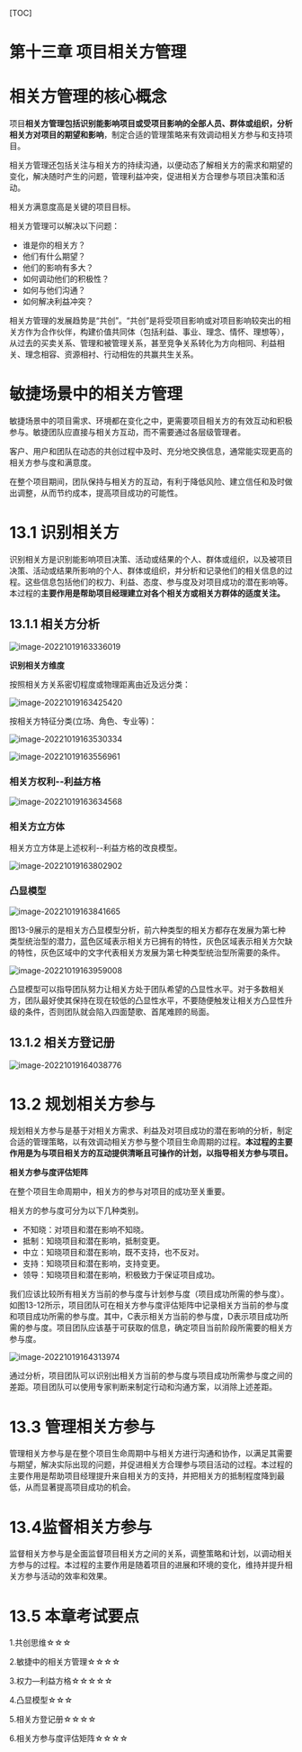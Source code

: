 [TOC]







# 第十三章 项目相关方管理

# 相关方管理的核心概念 

项目**相关方管理包括识别能影响项目或受项目影响的全部人员、群体或组织，分析相关方对项目的期望和影响**，制定合适的管理策略来有效调动相关方参与和支持项目。 

相关方管理还包括关注与相关方的持续沟通，以便动态了解相关方的需求和期望的变化，解决随时产生的问题，管理利益冲突，促进相关方合理参与项目决策和活动。 

相关方满意度高是关键的项目目标。 

相关方管理可以解决以下问题：

- 谁是你的相关方？
- 他们有什么期望？
- 他们的影响有多大？
- 如何调动他们的积极性？
- 如何与他们沟通？
- 如何解决利益冲突？ 



相关方管理的发展趋势是“共创”。“共创”是将受项目影响或对项目影响较突出的相关方作为合作伙伴，构建价值共同体（包括利益、事业、理念、情怀、理想等），从过去的买卖关系、管理和被管理关系，甚至竞争关系转化为方向相同、利益相关、理念相容、资源相衬、行动相佐的共赢共生关系。 



# 敏捷场景中的相关方管理 

敏捷场景中的项目需求、环境都在变化之中，更需要项目相关方的有效互动和积极参与。敏捷团队应直接与相关方互动，而不需要通过各层级管理者。 

客户、用户和团队在动态的共创过程中及时、充分地交换信息，通常能实现更高的相关方参与度和满意度。 

在整个项目期间，团队保持与相关方的互动，有利于降低风险、建立信任和及时做出调整，从而节约成本，提高项目成功的可能性。 





# 13.1 识别相关方

识别相关方是识别能影响项目决策、活动或结果的个人、群体或组织，以及被项目决策、活动或结果所影响的个人、群体或组织，并分析和记录他们的相关信息的过程。这些信息包括他们的权力、利益、态度、参与度及对项目成功的潜在影响等。本过程的**主要作用是帮助项目经理建立对各个相关方或相关方群体的适度关注。** 





## 13.1.1 相关方分析

![image-20221019163336019](assets/image-20221019163336019.png)





**识别相关方维度**

按照相关方关系密切程度或物理距离由近及远分类：

![image-20221019163425420](assets/image-20221019163425420.png)



按相关方特征分类(立场、角色、专业等)：

![image-20221019163530334](assets/image-20221019163530334.png)



![image-20221019163556961](assets/image-20221019163556961.png)



### 相关方权利--利益方格

![image-20221019163634568](assets/image-20221019163634568.png)



### 相关方立方体

相关方立方体是上述权利--利益方格的改良模型。

![image-20221019163802902](assets/image-20221019163802902.png)





### 凸显模型

![image-20221019163841665](assets/image-20221019163841665.png)









图13-9展示的是相关方凸显模型分析，前六种类型的相关方都存在发展为第七种类型统治型的潜力，蓝色区域表示相关方已拥有的特性，灰色区域表示相关方欠缺的特性，灰色区域中的文字代表相关方发展为第七种类型统治型所需要的条件。

![image-20221019163959008](assets/image-20221019163959008.png)

 凸显模型可以指导团队努力让相关方处于团队希望的凸显性水平。对于多数相关方，团队最好使其保持在现在较低的凸显性水平，不要随便触发让相关方凸显性升级的条件，否则团队就会陷入四面楚歌、首尾难顾的局面。 





## 13.1.2 相关方登记册

![image-20221019164038776](assets/image-20221019164038776.png)





# 13.2 规划相关方参与

规划相关方参与是基于对相关方需求、利益及对项目成功的潜在影响的分析，制定合适的管理策略，以有效调动相关方参与整个项目生命周期的过程。**本过程的主要作用是为与项目相关方的互动提供清晰且可操作的计划，以指导相关方参与项目。** 



**相关方参与度评估矩阵** 

在整个项目生命周期中，相关方的参与对项目的成功至关重要。 

相关方的参与度可分为以下几种类别。

- 不知晓：对项目和潜在影响不知晓。
- 抵制：知晓项目和潜在影响，抵制变更。 
- 中立：知晓项目和潜在影响，既不支持，也不反对。
- 支持：知晓项目和潜在影响，支持变更。
- 领导：知晓项目和潜在影响，积极致力于保证项目成功。 



我们应该比较所有相关方当前的参与度与计划参与度（项目成功所需的参与度）。如图13-12所示，项目团队可在相关方参与度评估矩阵中记录相关方当前的参与度和项目成功所需的参与度。其中，C表示相关方当前的参与度，D表示项目成功所需的参与度。项目团队应该基于可获取的信息，确定项目当前阶段所需要的相关方参与度。 

![image-20221019164313974](assets/image-20221019164313974.png)









通过分析，项目团队可以识别出相关方当前的参与度与项目成功所需参与度之间的差距。项目团队可以使用专家判断来制定行动和沟通方案，以消除上述差距。 

# 13.3 管理相关方参与

管理相关方参与是在整个项目生命周期中与相关方进行沟通和协作，以满足其需要与期望，解决实际出现的问题，并促进相关方合理参与项目活动的过程。本过程的主要作用是帮助项目经理提升来自相关方的支持，并把相关方的抵制程度降到最低，从而显著提高项目成功的机会。 



# 13.4监督相关方参与

监督相关方参与是全面监督项目相关方之间的关系，调整策略和计划，以调动相关方参与的过程。本过程的主要作用是随着项目的进展和环境的变化，维持并提升相关方参与活动的效率和效果。 





# 13.5 本章考试要点 

1.共创思维☆☆☆ 

2.敏捷中的相关方管理☆☆☆☆ 

3.权力—利益方格☆☆☆☆☆ 

4.凸显模型☆☆☆ 

5.相关方登记册☆☆☆☆ 

6.相关方参与度评估矩阵☆☆☆☆ 



























































